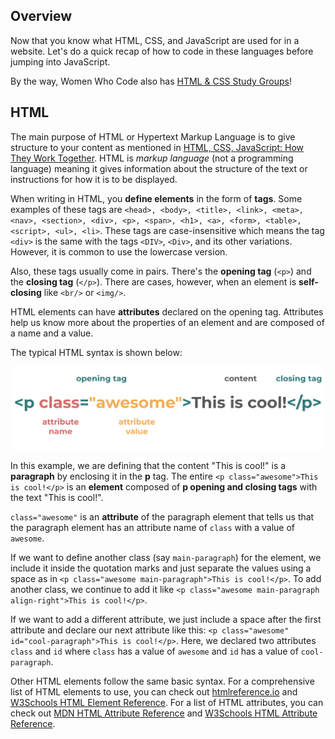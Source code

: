 ## Overview

Now that you know what HTML, CSS, and JavaScript are used for in a website. Let's do a quick recap of how to code in these languages before jumping into JavaScript.

By the way, Women Who Code also has [HTML & CSS Study Groups](https://wwcodemanila.github.io/WWCodeManila-HTML.CSS/#/)!

## HTML

The main purpose of HTML or Hypertext Markup Language is to give structure to your content as mentioned in [HTML, CSS, JavaScript: How They Work Together](contents/html_css_js.md). HTML is *markup language* (not a programming language) meaning it gives information about the structure of the text or instructions for how it is to be displayed.

When writing in HTML, you **define elements** in the form of **tags**. Some examples of these tags are `<head>, <body>, <title>, <link>, <meta>, <nav>, <section>, <div>, <p>, <span>, <h1>, <a>, <form>, <table>, <script>, <ul>, <li>`. These tags are case-insensitive which means the tag `<div>` is the same with the tags `<DIV>`, `<Div>`, and its other variations. However, it is common to use the lowercase version.

Also, these tags usually come in pairs. There's the **opening tag** (`<p>`) and the **closing tag** (`</p>`). There are cases, however, when an element is **self-closing** like `<br/>` or `<img/>`.

HTML elements can have **attributes** declared on the opening tag. Attributes help us know more about the properties of an element and are composed of a name and a value.

The typical HTML syntax is shown below: 

![](../_media/html-syntax.png "HTML Syntax")

In this example, we are defining that the content "This is cool!" is a **paragraph** by enclosing it in the **p** tag. The entire `<p class="awesome">This is cool!</p>` is an **element** composed of **p opening and closing tags** with the text "This is cool!". 

`class="awesome"` is an **attribute** of the paragraph element that tells us that the paragraph element has an attribute name of `class` with a value of `awesome`.

If we want to define another class (say `main-paragraph`) for the element, we include it inside the quotation marks and just separate the values using a space as in `<p class="awesome main-paragraph">This is cool!</p>`. To add another class, we continue to add it like `<p class="awesome main-paragraph align-right">This is cool!</p>`.

If we want to add a different attribute, we just include a space after the first attribute and declare our next attribute like this: `<p class="awesome" id="cool-paragraph">This is cool!</p>`. Here, we declared two attributes `class` and `id` where `class` has a value of `awesome` and `id` has a value of `cool-paragraph`.

Other HTML elements follow the same basic syntax. For a comprehensive list of HTML elements to use, you can check out [htmlreference.io](https://htmlreference.io/) and [W3Schools HTML Element Reference](https://www.w3schools.com/tags/). For a list of HTML attributes, you can check out [MDN HTML Attribute Reference](https://developer.mozilla.org/en-US/docs/Web/HTML/Attributes) and [W3Schools HTML Attribute Reference](https://www.w3schools.com/tags/ref_attributes.asp).


